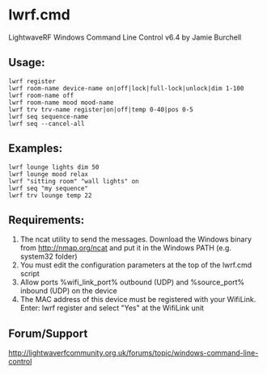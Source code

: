 lwrf.cmd
========

LightwaveRF Windows Command Line Control v6.4 by Jamie Burchell

## Usage:

```
lwrf register
lwrf room-name device-name on|off|lock|full-lock|unlock|dim 1-100
lwrf room-name off
lwrf room-name mood mood-name
lwrf trv trv-name register|on|off|temp 0-40|pos 0-5
lwrf seq sequence-name
lwrf seq --cancel-all
```

## Examples:

```
lwrf lounge lights dim 50
lwrf lounge mood relax
lwrf "sitting room" "wall lights" on
lwrf seq "my sequence"
lwrf trv lounge temp 22
```

## Requirements:

1. The ncat utility to send the messages. Download the Windows binary from http://nmap.org/ncat and put it in the Windows PATH (e.g. system32 folder)
2. You must edit the configuration parameters at the top of the lwrf.cmd script
3. Allow ports %wifi_link_port% outbound (UDP) and %source_port% inbound (UDP) on the device
4. The MAC address of this device must be registered with your WifiLink.
   Enter: lwrf register and select "Yes" at the WifiLink unit

## Forum/Support
http://lightwaverfcommunity.org.uk/forums/topic/windows-command-line-control
